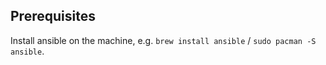 ## Prerequisites
Install ansible on the machine, e.g. `brew install ansible` / `sudo pacman -S ansible`.
